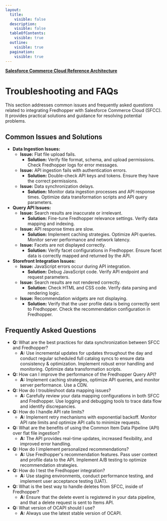 ```yaml
---
layout:
  title:
    visible: false
  description:
    visible: false
  tableOfContents:
    visible: true
  outline:
    visible: true
  pagination:
    visible: true
---
```


**[Salesforce Commerce Cloud Reference Architecture](../README.md)**

# Troubleshooting and FAQs

This section addresses common issues and frequently asked questions related to integrating Fredhopper with Salesforce Commerce Cloud (SFCC). It provides practical solutions and guidance for resolving potential problems.

## Common Issues and Solutions

* **Data Ingestion Issues:**
  * **Issue:** Flat file upload fails.
    * **Solution:** Verify file format, schema, and upload permissions. Check Fredhopper logs for error messages.
  * **Issue:** API ingestion fails with authentication errors.
    * **Solution:** Double-check API keys and tokens. Ensure they have the correct permissions.
  * **Issue:** Data synchronization delays.
    * **Solution:** Monitor data ingestion processes and API response times. Optimize data transformation scripts and API query parameters.
* **Query API Issues:**
  * **Issue:** Search results are inaccurate or irrelevant.
    * **Solution:** Fine-tune Fredhopper relevance settings. Verify data mapping and indexing.
  * **Issue:** API response times are slow.
    * **Solution:** Implement caching strategies. Optimize API queries. Monitor server performance and network latency.
  * **Issue:** Facets are not displayed correctly.
    * **Solution:** Verify facet configurations in Fredhopper. Ensure facet data is correctly mapped and returned by the API.
* **Storefront Integration Issues:**
  * **Issue:** JavaScript errors occur during API integration.
    * **Solution:** Debug JavaScript code. Verify API endpoint and request parameters.
  * **Issue:** Search results are not rendered correctly.
    * **Solution:** Check HTML and CSS code. Verify data parsing and rendering logic.
  * **Issue:** Recommendation widgets are not displaying.
    * **Solution:** Verify that the user profile data is being correctly sent to Fredhopper. Check the recommendation configuration in Fredhopper.

## Frequently Asked Questions

* **Q:** What are the best practices for data synchronization between SFCC and Fredhopper?
  * **A:** Use incremental updates for updates throughout the day and conduct regular scheduled full catalog syncs to ensure data consistency & optimization. Implement robust error handling and monitoring. Optimize data transformation scripts.
* **Q:** How can I improve the performance of the Fredhopper Query API?
  * **A:** Implement caching strategies, optimize API queries, and monitor server performance. Use a CDN.
* **Q:** How do I troubleshoot data mapping issues?
  * **A:** Carefully review your data mapping configurations in both SFCC and Fredhopper. Use logging and debugging tools to trace data flow and identify discrepancies.
* **Q:** How do I handle API rate limits?
  * **A:** Implement retry mechanisms with exponential backoff. Monitor API rate limits and optimize API calls to minimize requests.
* **Q:** What are the benefits of using the Common Item Data Pipeline (API) over flat file ingestion?
  * **A:** The API provides real-time updates, increased flexibility, and improved error handling.
* **Q:** How do I implement personalized recommendations?
  * **A:** Use Fredhopper's recommendation features. Pass user context and profile data to the API. Implement A/B testing to optimize recommendation strategies.
* **Q:** How do I test the Fredhopper integration?
  * **A:** Use staging environments, conduct performance testing, and implement user acceptance testing (UAT).
* **Q:** What is the best way to handle deletes from SFCC, inside of Fredhopper?
  * **A:** Ensure that the delete event is registered in your data pipeline, and that a delete request is sent to Items API.
* **Q:** What version of OCAPI should I use?
  * **A:** Always use the latest stable version of OCAPI.